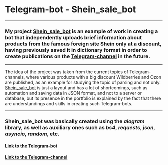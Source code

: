 # __Telegram-bot - Shein_sale_bot__
***
### My project [Shein_sale_bot](https://t.me/Shein_sale_bot) is an example of work in creating a bot that independently uploads brief information about products from the famous foreign site Shein only at a discount, having previously saved it in dictionary format in order to create publications on the [Telegram-channel](https://t.me/sheininsale) in the future.
***
The idea of the project was taken from the current topics of Telegram-channels, where various products with a big discount Wildberries and Ozon are published, as an example for studying the topic of parsing and not only.
[Shein_sale_bot](https://t.me/Shein_sale_bot) is just a layout and has a lot of shortcomings, such as automation and saving data in JSON format, and not to a server or database, but its presence in the portfolio is explained by the fact that there are understandings and skills in creating such Telegram-bots.
***
### Shein_sale_bot was basically created using the _aiogram_ library, as well as auxiliary ones such as _bs4_, _requests_, _json_, _asyncio_, _random_, etc.
#### [Link to the Telegram-bot](https://t.me/Shein_sale_bot)
#### [Link to the Telegram-channel](https://t.me/sheininsale)
